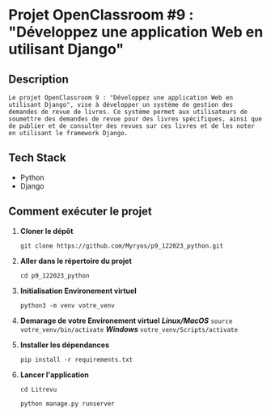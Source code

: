 # Projet OpenClassroom #9 : "Développez une application Web en utilisant Django"

## Description
    Le projet OpenClassroom 9 : "Développez une application Web en utilisant Django", vise à développer un système de gestion des demandes de revue de livres. Ce système permet aux utilisateurs de soumettre des demandes de revue pour des livres spécifiques, ainsi que de publier et de consulter des revues sur ces livres et de les noter en utilisant le framework Django.

## Tech Stack

- Python
- Django

## Comment exécuter le projet

1. **Cloner le dépôt**

    ```
    git clone https://github.com/Myryos/p9_122023_python.git
    ```

2. **Aller dans le répertoire du projet**

    ```
    cd p9_122023_python
    ```
3. **Initialisation Environement virtuel**
    ```
    python3 -m venv votre_venv
    ```
4. **Demarage de votre Environement virtuel**
    ***Linux/MacOS***
        ```
        source votre_venv/bin/activate
        ```
    ***Windows***
        ```
        votre_venv/Scripts/activate
        ```

5. **Installer les dépendances**

    ```
    pip install -r requirements.txt
    ```

6. **Lancer l'application**

    ```
    cd Litrevu
    ```

    ```
    python manage.py runserver
    ```
